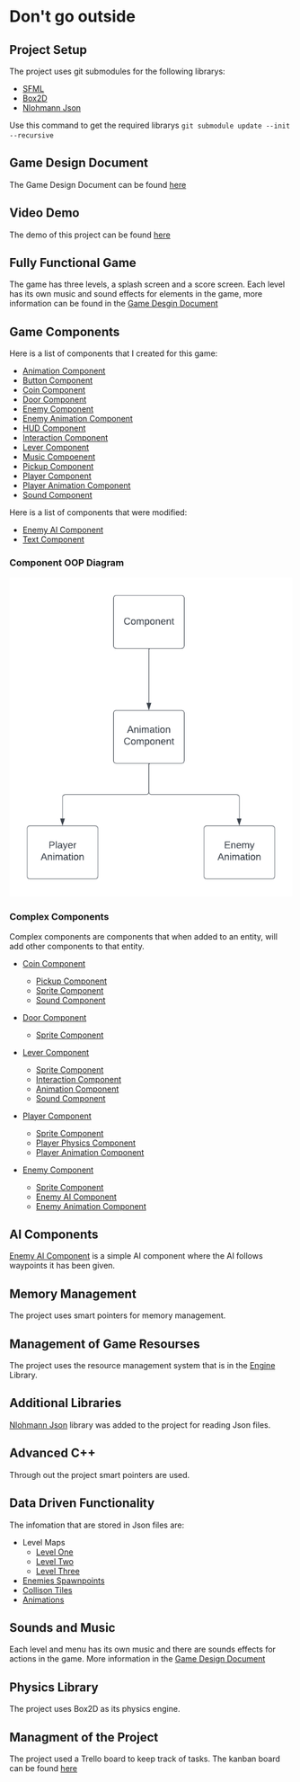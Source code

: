 # Don't go outside

## Project Setup 

The project uses git submodules for the following librarys:
* [SFML](https://github.com/SFML/SFML)
* [Box2D](https://github.com/dooglz/Box2D.git)
* [Nlohmann Json](https://github.com/nlohmann/json)

Use this command to get the required librarys `git submodule update --init --recursive`

## Game Design Document 

The Game Design Document can be found [here](gdd.md)

## Video Demo 

The demo of this project can be found [here](https://youtu.be/YKFDQipirEw)

## Fully Functional Game

The game has three levels, a splash screen and a score screen. Each level has its own music and sound effects for elements in the game, more information can be found in the [Game Desgin Document](gdd.md)

## Game Components

Here is a list of components that I created for this game: 

* [Animation Component](src/components/cmp_animation.h)
* [Button Component](src/components/cmp_button.h)
* [Coin Component](src/components/cmp_coin.h)
* [Door Component](src/components/cmp_door.h)
* [Enemy Component](src/components/cmp_enemy.h)
* [Enemy Animation Component](src/components/cmp_enemy_animation.h)
* [HUD Component](src/components/cmp_hud.h)
* [Interaction Component](src/components/cmp_interaction.h)
* [Lever Component](src/components/cmp_lever.h)
* [Music Compoenent](src/components/cmp_music.h)
* [Pickup Component](src/components/cmp_pickup.h)
* [Player Component](src/components/cmp_player.h)
* [Player Animation Component](src/components/cmp_player_animation.h)
* [Sound Component](src/components/cmp_sound.h)

Here is a list of components that were modified:

* [Enemy AI Component](src/components/cmp_enemy_ai.h)
* [Text Component](src/components/cmp_text.h)

### Component OOP Diagram

![](images/oop_diagram.png)

### Complex Components

Complex components are components that when added to an entity, will add other components to that entity.

* [Coin Component](src/components/cmp_coin.h)
    * [Pickup Component](src/components/cmp_pickup.h)
    * [Sprite Component](src/components/cmp_sprite.h)
    * [Sound Component](src/components/cmp_sound.h)


* [Door Component](src/components/cmp_door.h)
    * [Sprite Component](src/components/cmp_sprite.h)


* [Lever Component](src/components/cmp_lever.h)
    * [Sprite Component](src/components/cmp_sprite.h)
    * [Interaction Component](src/components/cmp_interaction.h)
    * [Animation Component](src/components/cmp_animation.h)
    * [Sound Component](src/components/cmp_sound.h)

    
* [Player Component](src/components/cmp_player.h)
    * [Sprite Component](src/components/cmp_sprite.h)
    * [Player Physics Component](src/components/cmp_player_physics.h)
    * [Player Animation Component](src/components/cmp_player_animation.h)

* [Enemy Component](src/components/cmp_enemy.h)
   * [Sprite Component](src/components/cmp_sprite.h)
   * [Enemy AI Component](src/components/cmp_enemy_ai.h)
   * [Enemy Animation Component](src/components/cmp_enemy_animation.h)

## AI Components

[Enemy AI Component](src/components/cmp_enemy_ai.h) is a simple AI component where the AI follows waypoints it has been given. 

## Memory Management

The project uses smart pointers for memory management.

## Management of Game Resourses

The project uses the resource management system that is in the [Engine](lib/engine/system_resources.h) Library. 

## Additional Libraries

[Nlohmann Json](https://github.com/nlohmann/json) library was added to the project for reading Json files.

## Advanced C++

Through out the project smart pointers are used. 

## Data Driven Functionality

The infomation that are stored in Json files are:

* Level Maps
   * [Level One](res/levels/levelOne/levelOne_V3.json)
   * [Level Two](res/levels/levelTwo/levelTwo_V8.json)
   * [Level Three](res/levels/levelThree/levelThree_V1.json)
* [Enemies Spawnpoints](res/levels/enemies_spawnpoint.json)
* [Collison Tiles](res/img/tile_colision.json)
* [Animations](res/img/anim.json)

## Sounds and Music

Each level and menu has its own music and there are sounds effects for actions in the game. More information in the [Game Design Document](gdd.md)

## Physics Library

The project uses Box2D as its physics engine.

## Managment of the Project

The project used a Trello board to keep track of tasks. The kanban board can be found [here](https://trello.com/b/PRLCNsB6/advance-c)